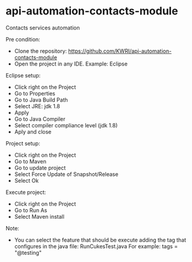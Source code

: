 # api-automation-contacts-module
Contacts services automation

Pre condition:
 - Clone the repository: 
     https://github.com/KWRI/api-automation-contacts-module
 - Open the project in any IDE. 
     Example: Eclipse

Eclipse setup:
 - Click right on the Project
 - Go to Properties
 - Go to Java Build Path 
 - Select JRE: jdk 1.8
 - Apply
 - Go to Java Compiler 
 - Select compiler compliance level (jdk 1.8)
 - Aply and close

Project setup:
 - Click right on the Project
 - Go to Maven 
 - Go to update project 
 - Select Force Update of Snapshot/Release
 - Select Ok

Execute project:
 - Click right on the Project 
 - Go to Run As 
 - Select Maven install

Note:
- You can select the feature that should be execute adding the tag that configures in the java file: RunCukesTest.java
For example:
       tags = "@testing"
